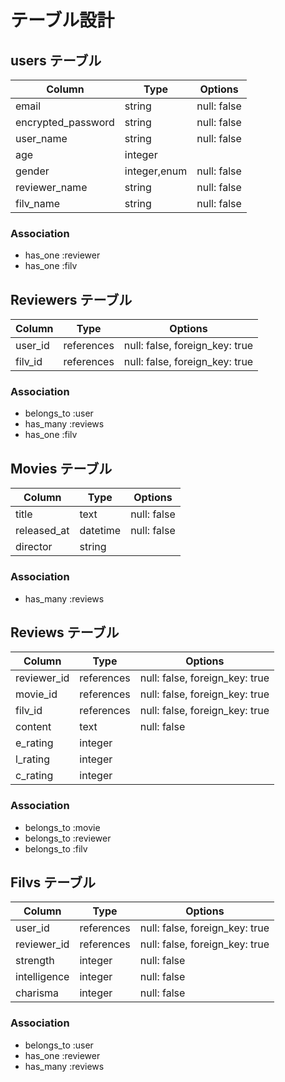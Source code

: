 # テーブル設計

## users テーブル

| Column             | Type          | Options     |
| ------------------ | ------------- | ----------- |
| email              | string        | null: false |
| encrypted_password | string        | null: false |
| user_name          | string        | null: false |
| age                | integer       |             |
| gender             | integer,enum  | null: false |
| reviewer_name      | string        | null: false |
| filv_name          | string        | null: false |

### Association

- has_one :reviewer
- has_one :filv


## Reviewers テーブル

| Column        | Type       | Options                        |
| ---------     | ---------  | -----------------------------  |   
| user_id       | references | null: false, foreign_key: true |
| filv_id       | references | null: false, foreign_key: true |

### Association

- belongs_to :user
- has_many :reviews
- has_one :filv


## Movies テーブル

| Column      | Type       | Options     |
| --------    | ---------- | ----------- |
| title       | text       | null: false |
| released_at | datetime   | null: false |
| director    | string     |             |

### Association

- has_many :reviews


## Reviews テーブル

| Column      | Type       | Options                        |
| ----------  | ---------- | -----------------------------  |
| reviewer_id | references | null: false, foreign_key: true |
| movie_id    | references | null: false, foreign_key: true |
| filv_id     | references | null: false, foreign_key: true |
| content     | text       | null: false                    |
| e_rating    | integer    |                                |
| l_rating    | integer    |                                |
| c_rating    | integer    |                                |

### Association

- belongs_to :movie
- belongs_to :reviewer
- belongs_to :filv


## Filvs テーブル

| Column       | Type       | Options                        |
| ----------   | ---------- | -----------------------------  |
| user_id      | references | null: false, foreign_key: true |
| reviewer_id  | references | null: false, foreign_key: true |
| strength     | integer    | null: false                    |
| intelligence | integer    | null: false                    |
| charisma     | integer    | null: false                    |

### Association

- belongs_to :user
- has_one :reviewer
- has_many :reviews
